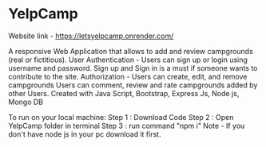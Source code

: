 # YelpCamp
Website link - https://letsyelpcamp.onrender.com/

A responsive Web Application that allows to add and review campgrounds (real or fictitious). 
User Authentication - Users can sign up or login using username and password. Sign up and Sign in is a must if someone wants to contribute to the site.
Authorization - Users can create, edit, and remove campgrounds 
Users can comment, review and rate campgrounds added by other Users.
Created with Java Script, Bootstrap, Express Js, Node js, Mongo DB


To run on your local machine:
Step 1 : Download Code
Step 2 : Open YelpCamp folder in terminal
Step 3 : run command "npm i"
Note - If you don't have node js in your pc download it first.
